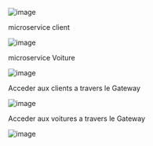 

![image](https://github.com/HIND20001/microservice-docker/assets/86012128/2164ecca-d9f6-45d7-8acb-5dd784b3792b)


microservice client

![image](https://github.com/HIND20001/microservice-docker/assets/86012128/32760694-74f8-4e56-ac23-0693555caa38)



microservice Voiture

![image](https://github.com/HIND20001/microservice-docker/assets/86012128/4278a7ab-71af-483d-9365-a3ffe816a2ee)



Acceder aux clients a travers le Gateway

![image](https://github.com/HIND20001/microservice-docker/assets/86012128/bd4abc35-f855-4a7d-a755-2505ce524e6d)




Acceder aux voitures a travers le Gateway

![image](https://github.com/HIND20001/microservice-docker/assets/86012128/a48de772-0770-439d-9160-5d617716b8a3)

